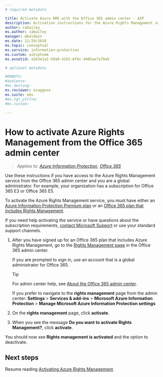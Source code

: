 ```yaml
---
# required metadata

title: Activate Azure RMS with the Office 365 admin center - AIP
description: Activation instructions for the Azure Rights Management service when you use the new version of the Office 365 admin center.
author: cabailey
ms.author: cabailey
manager: mbaldwin
ms.date: 11/29/2018
ms.topic: conceptual
ms.service: information-protection
ms.custom: askipteam
ms.assetid: a2b3e1a2-59a0-4191-bf4c-4485ae7a70a9

# optional metadata

#ROBOTS:
#audience:
#ms.devlang:
ms.reviewer: esaggese
ms.suite: ems
#ms.tgt_pltfrm:
#ms.custom:

---
```


# How to activate Azure Rights Management from the Office 365 admin center

>*Applies to: [Azure Information Protection](https://azure.microsoft.com/pricing/details/information-protection), [Office 365](http://download.microsoft.com/download/E/C/F/ECF42E71-4EC0-48FF-AA00-577AC14D5B5C/Azure_Information_Protection_licensing_datasheet_EN-US.pdf)*

Use these instructions if you have access to the Azure Rights Management service from the Office 365 admin center and you are a global administrator. For example, your organization has a subscription for Office 365 E3 or Office 365 E5.

To activate the Azure Rights Management service, you must have either an [Azure Information Protection Premium plan](https://www.microsoft.com/cloud-platform/azure-information-protection-pricing) or an [Office 365 plan that includes Rights Management](http://download.microsoft.com/download/E/C/F/ECF42E71-4EC0-48FF-AA00-577AC14D5B5C/Azure_Information_Protection_licensing_datasheet_EN-US.pdf). 

If you need help activating the service or have questions about the subscription requirements, [contact Microsoft Support](information-support.md#to-contact-microsoft-support) or use your standard support channels.

1. After you have signed up for an Office 365 plan that includes Azure Rights Management, go to the [Rights Management page](https://account.activedirectory.windowsazure.com/RmsOnline/Manage.aspx) in the Office 365 admin center.
    
    If you are prompted to sign in, use an account that is a global administrator for Office 365.
    
    > [!TIP]
    > For admin center help, see [About the Office 365 admin center](https://support.office.com/article/About-the-Office-365-Admin-Center-758befc4-0888-4009-9f14-0d147402fd23).
    
    If you prefer to navigate to the **rights management** page from the admin center: **Settings** > **Services & add-ins** > **Microsoft Azure Information Protection** > **Manage Microsoft Azure Information Protection settings**

2. On the **rights management** page, click **activate**.

3. When you see the message **Do you want to activate Rights Management?**, click **activate**.

You should now see **Rights management is activated** and the option to deactivate.

## Next steps
Resume reading [Activating Azure Rights Management](activate-service.md#configuring-onboarding-controls-for-a-phased-deployment).

